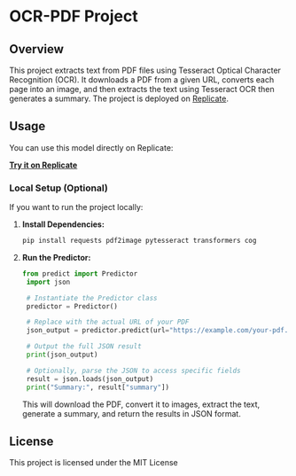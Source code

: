 # OCR-PDF Project

## Overview

This project extracts text from PDF files using Tesseract Optical Character Recognition (OCR). It downloads a PDF from a given URL, converts each page into an image, and then extracts the text using Tesseract OCR then generates a summary. The project is deployed on [Replicate](https://replicate.com/vwtyler/ocr-pdf).

## Usage

You can use this model directly on Replicate:

[**Try it on Replicate**](https://replicate.com/vwtyler/ocr-pdf)

### Local Setup (Optional)

If you want to run the project locally:

1. **Install Dependencies:**

   ```bash
   pip install requests pdf2image pytesseract transformers cog
   ```

2. **Run the Predictor:**

   ```python
   from predict import Predictor
	import json

	# Instantiate the Predictor class
	predictor = Predictor()

	# Replace with the actual URL of your PDF
	json_output = predictor.predict(url="https://example.com/your-pdf.pdf")

	# Output the full JSON result
	print(json_output)

	# Optionally, parse the JSON to access specific fields
	result = json.loads(json_output)
	print("Summary:", result["summary"])
   ```

   This will download the PDF, convert it to images, extract the text, generate a summary, and return the results in JSON format.

## License

This project is licensed under the MIT License
